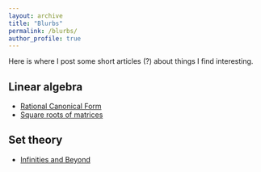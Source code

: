 ```yaml
---
layout: archive
title: "Blurbs"
permalink: /blurbs/
author_profile: true
---
```


Here is where I post some short articles (?) about things I find interesting. 

## Linear algebra

* [Rational Canonical Form](rational-canonical-form.pdf)
* [Square roots of matrices](matrix-square-roots.pdf)

## Set theory

* [Infinities and Beyond](infinities-and-beyond.pdf)
